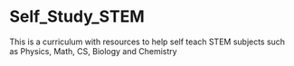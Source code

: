# Self_Study_STEM
This is a curriculum with resources to help self teach STEM subjects such as Physics, Math, CS, Biology and Chemistry
